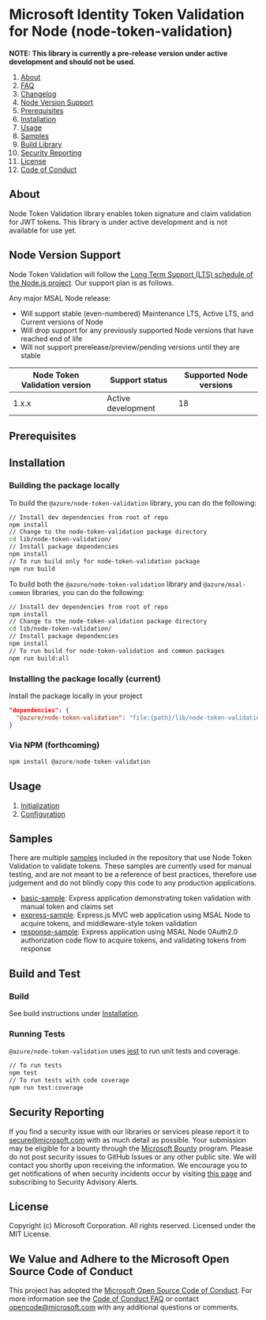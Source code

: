 # Microsoft Identity Token Validation for Node (node-token-validation)

**NOTE: This library is currently a pre-release version under active development and should not be used.**

1. [About](#about)
1. [FAQ](https://github.com/AzureAD/microsoft-authentication-library-for-js/blob/dev/lib/node-token-validation/docs/FAQ.md)
1. [Changelog](https://github.com/AzureAD/microsoft-authentication-library-for-js/blob/dev/lib/node-token-validation/CHANGELOG.md)
1. [Node Version Support](#node-version-support)
1. [Prerequisites](#prerequisites)
1. [Installation](#installation)
1. [Usage](#usage)
1. [Samples](#samples)
1. [Build Library](#build-and-test)
1. [Security Reporting](#security-reporting)
1. [License](#license)
1. [Code of Conduct](#we-value-and-adhere-to-the-microsoft-open-source-code-of-conduct)

## About

Node Token Validation library enables token signature and claim validation for JWT tokens. This library is under active development and is not available for use yet.

## Node Version Support

Node Token Validation will follow the [Long Term Support (LTS) schedule of the Node.js project](https://nodejs.org/about/releases/). Our support plan is as follows.

Any major MSAL Node release:
- Will support stable (even-numbered) Maintenance LTS, Active LTS, and Current versions of Node
- Will drop support for any previously supported Node versions that have reached end of life
- Will not support prerelease/preview/pending versions until they are stable

| Node Token Validation version | Support status       | Supported Node versions |
|-------------------------------|----------------------|-------------------------|
| 1.x.x                         | Active development   | 18                      |

## Prerequisites

## Installation

### Building the package locally

To build the `@azure/node-token-validation` library, you can do the following:

```bash
// Install dev dependencies from root of repo
npm install
// Change to the node-token-validation package directory
cd lib/node-token-validation/
// Install package dependencies
npm install
// To run build only for node-token-validation package
npm run build
```

To build both the `@azure/node-token-validation` library and `@azure/msal-common` libraries, you can do the following:

```bash
// Install dev dependencies from root of repo
npm install
// Change to the node-token-validation package directory
cd lib/node-token-validation/
// Install package dependencies
npm install
// To run build for node-token-validation and common packages
npm run build:all
```

### Installing the package locally (current)

Install the package locally in your project

```json
"dependencies": {
  "@azure/node-token-validation": "file:{path}/lib/node-token-validation"
}
```

### Via NPM (forthcoming)

```javascript
npm install @azure/node-token-validation
```

## Usage

1. [Initialization](https://github.com/AzureAD/microsoft-authentication-library-for-js/tree/dev/lib/node-token-validation/docs/initialization.md)
1. [Configuration](https://github.com/AzureAD/microsoft-authentication-library-for-js/tree/dev/lib/node-token-validation/docs/configuration.md)

## Samples

There are multiple [samples](https://github.com/AzureAD/microsoft-authentication-library-for-js/tree/dev/samples/node-token-validation-samples) included in the repository that use Node Token Validation to validate tokens. These samples are currently used for manual testing, and are not meant to be a reference of best practices, therefore use judgement and do not blindly copy this code to any production applications.

- [basic-sample](https://github.com/AzureAD/microsoft-authentication-library-for-js/tree/dev/samples/node-token-validation-samples/basic-sample): Express application demonstrating token validation with manual token and claims set
- [express-sample](ttps://github.com/AzureAD/microsoft-authentication-library-for-js/tree/dev/samples/node-token-validation-samples/express-sample): Express.js MVC web application using MSAL Node to acquire tokens, and middleware-style token validation
- [response-sample](ttps://github.com/AzureAD/microsoft-authentication-library-for-js/tree/dev/samples/node-token-validation-samples/response-sample): Express application using MSAL Node 0Auth2.0 authorization code flow to acquire tokens, and validating tokens from response

## Build and Test

### Build

See build instructions under [Installation](#installation).

### Running Tests

`@azure/node-token-validation` uses [jest](https://jestjs.io/) to run unit tests and coverage.

```bash
// To run tests
npm test
// To run tests with code coverage
npm run test:coverage
```

## Security Reporting

If you find a security issue with our libraries or services please report it to [secure@microsoft.com](mailto:secure@microsoft.com) with as much detail as possible. Your submission may be eligible for a bounty through the [Microsoft Bounty](http://aka.ms/bugbounty) program. Please do not post security issues to GitHub Issues or any other public site. We will contact you shortly upon receiving the information. We encourage you to get notifications of when security incidents occur by visiting [this page](https://technet.microsoft.com/security/dd252948) and subscribing to Security Advisory Alerts.

## License

Copyright (c) Microsoft Corporation.  All rights reserved. Licensed under the MIT License.

## We Value and Adhere to the Microsoft Open Source Code of Conduct

This project has adopted the [Microsoft Open Source Code of Conduct](https://opensource.microsoft.com/codeofconduct/). For more information see the [Code of Conduct FAQ](https://opensource.microsoft.com/codeofconduct/faq/) or contact [opencode@microsoft.com](mailto:opencode@microsoft.com) with any additional questions or comments.
